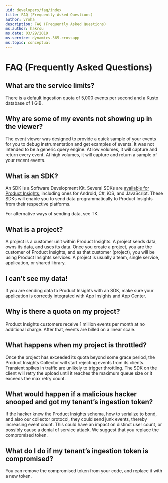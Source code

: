 ```yaml
---
uid: developers/faq/index
title: FAQ (Frequently Asked Questions)
author: vroha
description: FAQ (Frequently Asked Questions)
ms.author: hakrou
ms.date: 03/29/2019
ms.service: dynamics-365-crossapp
ms.topic: conceptual
---
```

# FAQ (Frequently Asked Questions)

## What are the service limits?

There is a default ingestion quota of 5,000 events per second and a Kusto database of 1 GiB.

## Why are some of my events not showing up in the viewer?

The event viewer was designed to provide a quick sample of your events for you to debug instrumentation and get examples of events. It was not intended to be a generic query engine. At low volumes, it will capture and return every event. At high volumes, it will capture and return a sample of your recent events.

## What is an SDK?

An SDK is a Software Development Kit. Several SDKs are [available for Product Insights](../downloads/index.md), including ones for Android, C#, iOS, and JavaScript. These SDKs will enable you to send data programmatically to Product Insights from their respective platforms.

For alternative ways of sending data, see TK.

## What is a project?

A project is a customer unit within Product Insights. A project sends data, owns its data, and uses its data. Once you create a project, you are the customer of Product Insights, and as that customer (project), you will be using Product Insights services. A project is usually a team, single service, application, or shared library.

## I can't see my data!

If you are sending data to Product Insights with an SDK, make sure your application is correctly integrated with App Insights and App Center. 

## Why is there a quota on my project? 

Product Insights customers receive 1 million events per month at no additional charge.
After that, events are billed on a linear scale.

## What happens when my project is throttled?

Once the project has exceeded its quota beyond some grace period, the Product Insights Collector will start rejecting events from its clients. Transient spikes in traffic are unlikely to trigger throttling. The SDK on the client will retry the upload until it reaches the maximum queue size or it exceeds the max retry count.

## What would happen if a malicious hacker snooped and got my tenant’s ingestion token?

If the hacker knew the Product Insights schema, how to serialize to bond, and also our collector protocol, they could send junk events, thereby increasing event count. This could have an impact on distinct user count, or possibly cause a denial of service attack. We suggest that you replace the compromised token.

## What do I do if my tenant’s ingestion token is compromised?

You can remove the compromised token from your code, and replace it with a new token.